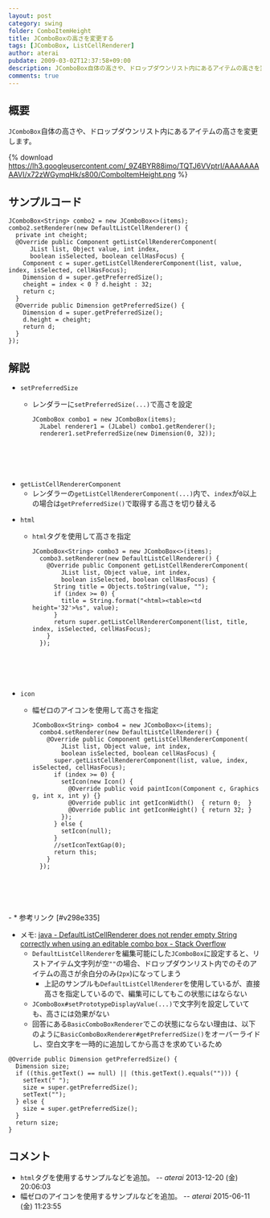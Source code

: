 ```yaml
---
layout: post
category: swing
folder: ComboItemHeight
title: JComboBoxの高さを変更する
tags: [JComboBox, ListCellRenderer]
author: aterai
pubdate: 2009-03-02T12:37:58+09:00
description: JComboBox自体の高さや、ドロップダウンリスト内にあるアイテムの高さを変更します。
comments: true
---
```

## 概要
`JComboBox`自体の高さや、ドロップダウンリスト内にあるアイテムの高さを変更します。

{% download https://lh3.googleusercontent.com/_9Z4BYR88imo/TQTJ6VVptrI/AAAAAAAAAVI/x72zWGymqHk/s800/ComboItemHeight.png %}

## サンプルコード
<pre class="prettyprint"><code>JComboBox&lt;String&gt; combo2 = new JComboBox&lt;&gt;(items);
combo2.setRenderer(new DefaultListCellRenderer() {
  private int cheight;
  @Override public Component getListCellRendererComponent(
      JList list, Object value, int index,
      boolean isSelected, boolean cellHasFocus) {
    Component c = super.getListCellRendererComponent(list, value, index, isSelected, cellHasFocus);
    Dimension d = super.getPreferredSize();
    cheight = index &lt; 0 ? d.height : 32;
    return c;
  }
  @Override public Dimension getPreferredSize() {
    Dimension d = super.getPreferredSize();
    d.height = cheight;
    return d;
  }
});
</code></pre>

## 解説
- `setPreferredSize`
    - レンダラーに`setPreferredSize(...)`で高さを設定
        
        <pre class="prettyprint"><code>JComboBox combo1 = new JComboBox(items);
        JLabel renderer1 = (JLabel) combo1.getRenderer();
        renderer1.setPreferredSize(new Dimension(0, 32));
</code></pre>
- `getListCellRendererComponent`
    - レンダラーの`getListCellRendererComponent(...)`内で、`index`が`0`以上の場合は`getPreferredSize()`で取得する高さを切り替える

<!-- dummy comment line for breaking list -->

- `html`
    - `html`タグを使用して高さを指定
        
        <pre class="prettyprint"><code>JComboBox&lt;String&gt; combo3 = new JComboBox&lt;&gt;(items);
        combo3.setRenderer(new DefaultListCellRenderer() {
          @Override public Component getListCellRendererComponent(
              JList list, Object value, int index,
              boolean isSelected, boolean cellHasFocus) {
            String title = Objects.toString(value, "");
            if (index &gt;= 0) {
              title = String.format("&lt;html&gt;&lt;table&gt;&lt;td height='32'&gt;%s", value);
            }
            return super.getListCellRendererComponent(list, title, index, isSelected, cellHasFocus);
          }
        });
</code></pre>
- `icon`
    - 幅ゼロのアイコンを使用して高さを指定
        
        <pre class="prettyprint"><code>JComboBox&lt;String&gt; combo4 = new JComboBox&lt;&gt;(items);
        combo4.setRenderer(new DefaultListCellRenderer() {
          @Override public Component getListCellRendererComponent(
              JList list, Object value, int index,
              boolean isSelected, boolean cellHasFocus) {
            super.getListCellRendererComponent(list, value, index, isSelected, cellHasFocus);
            if (index &gt;= 0) {
              setIcon(new Icon() {
                @Override public void paintIcon(Component c, Graphics g, int x, int y) {}
                @Override public int getIconWidth()  { return 0;  }
                @Override public int getIconHeight() { return 32; }
              });
            } else {
              setIcon(null);
            }
            //setIconTextGap(0);
            return this;
          }
        });
</code></pre>
    - * 参考リンク [#v298e335]
- メモ: [java - DefaultListCellRenderer does not render empty String correctly when using an editable combo box - Stack Overflow](http://stackoverflow.com/questions/30755058/defaultlistcellrenderer-does-not-render-empty-string-correctly-when-using-an-edi)
    - `DefaultListCellRenderer`を編集可能にした`JComboBox`に設定すると、リストアイテム文字列が空`""`の場合、ドロップダウンリスト内でのそのアイテムの高さが余白分のみ(`2px`)になってしまう
        - 上記のサンプルも`DefaultListCellRenderer`を使用しているが、直接高さを指定しているので、編集可にしてもこの状態にはならない
    - `JComboBox#setPrototypeDisplayValue(...)`で文字列を設定していても、高さには効果がない
    - 回答にある`BasicComboBoxRenderer`でこの状態にならない理由は、以下のように`BasicComboBoxRenderer#getPreferredSize()`をオーバーライドし、空白文字を一時的に追加してから高さを求めているため

<!-- dummy comment line for breaking list -->

<pre class="prettyprint"><code>@Override public Dimension getPreferredSize() {
  Dimension size;
  if ((this.getText() == null) || (this.getText().equals(""))) {
    setText(" ");
    size = super.getPreferredSize();
    setText("");
  } else {
    size = super.getPreferredSize();
  }
  return size;
}
</code></pre>

## コメント
- `html`タグを使用するサンプルなどを追加。 -- *aterai* 2013-12-20 (金) 20:06:03
- 幅ゼロのアイコンを使用するサンプルなどを追加。 -- *aterai* 2015-06-11 (金) 11:23:55

<!-- dummy comment line for breaking list -->
